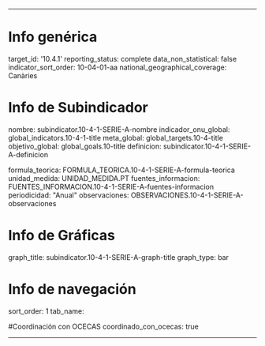 ---

# Info genérica
target_id: '10.4.1'
reporting_status: complete
data_non_statistical: false
indicator_sort_order: 10-04-01-aa
national_geographical_coverage: Canàries

# Info de Subindicador
nombre: subindicator.10-4-1-SERIE-A-nombre
indicador_onu_global: global_indicators.10-4-1-title
meta_global: global_targets.10-4-title
objetivo_global: global_goals.10-title
definicion: subindicator.10-4-1-SERIE-A-definicion

formula_teorica: FORMULA_TEORICA.10-4-1-SERIE-A-formula-teorica
unidad_medida: UNIDAD_MEDIDA.PT
fuentes_informacion: FUENTES_INFORMACION.10-4-1-SERIE-A-fuentes-informacion
periodicidad: "Anual"
observaciones: OBSERVACIONES.10-4-1-SERIE-A-observaciones
# Info de Gráficas
graph_title: subindicator.10-4-1-SERIE-A-graph-title
graph_type: bar

# Info de navegación
sort_order: 1
tab_name:

#Coordinación con OCECAS
coordinado_con_ocecas: true

---